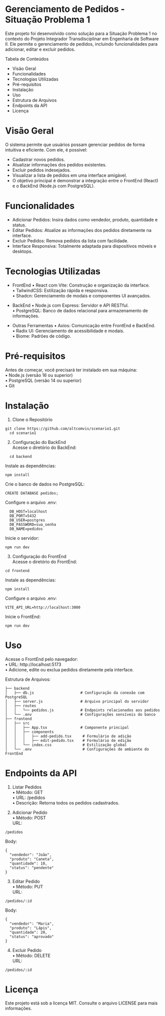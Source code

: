 # Gerenciamento de Pedidos - Situação Problema 1

Este projeto foi desenvolvido como solução para a Situação Problema 1 
no contexto do Projeto Integrador Transdisciplinar em Engenharia de Software II. 
Ele permite o gerenciamento de pedidos, incluindo funcionalidades para adicionar, 
editar e excluir pedidos.


Tabela de Conteúdos
- Visão Geral
- Funcionalidades
- Tecnologias Utilizadas
- Pré-requisitos
- Instalação
- Uso
- Estrutura de Arquivos
- Endpoints da API
- Licença


# Visão Geral
O sistema permite que usuários possam gerenciar pedidos de forma intuitiva e eficiente. Com ele, é possível:

- Cadastrar novos pedidos.
- Atualizar informações dos pedidos existentes.
- Excluir pedidos indesejados.
- Visualizar a lista de pedidos em uma interface amigável.
- O objetivo principal é demonstrar a integração entre o FrontEnd (React) e o BackEnd (Node.js com PostgreSQL).

# Funcionalidades
- Adicionar Pedidos: Insira dados como vendedor, produto, quantidade e status.
- Editar Pedidos: Atualize as informações dos pedidos diretamente na interface.
- Excluir Pedidos: Remova pedidos da lista com facilidade.
- Interface Responsiva: Totalmente adaptada para dispositivos móveis e desktops.

# Tecnologias Utilizadas
- FrontEnd
• React com Vite: Construção e organização da interface.<br>
• TailwindCSS: Estilização rápida e responsiva.<br>
• Shadcn: Gerenciamento de modais e componentes UI avançados.<br>

- BackEnd
• Node.js com Express: Servidor e API RESTful.<br>
• PostgreSQL: Banco de dados relacional para armazenamento de informações.<br>

- Outras Ferramentas
• Axios: Comunicação entre FrontEnd e BackEnd.<br>
• Radix UI: Gerenciamento de acessibilidade e modais.<br>
• Biome: Padrões de código.<br>

# Pré-requisitos
Antes de começar, você precisará ter instalado em sua máquina:<br>
• Node.js (versão 16 ou superior)<br>
• PostgreSQL (versão 14 ou superior)<br>
• Git<br>

# Instalação
1. Clone o Repositório
```
git clone https://github.com/altcomvis/scenario1.git
  cd scenario1
```
2. Configuração do BackEnd<br>
Acesse o diretório do BackEnd:
```
  cd backend
```
Instale as dependências:
```
npm install
```
Crie o banco de dados no PostgreSQL:
```
CREATE DATABASE pedidos;
```

Configure o arquivo .env:
```
  DB_HOST=localhost
  DB_PORT=5432
  DB_USER=postgres
  DB_PASSWORD=sua_senha
  DB_NAME=pedidos
```
Inicie o servidor:
```
npm run dev
```

3. Configuração do FrontEnd<br>
Acesse o diretório do FrontEnd:
```
cd frontend
```

Instale as dependências:
```
npm install
```

Configure o arquivo .env:
```
VITE_API_URL=http://localhost:3000
```

Inicie o FrontEnd:
```
npm run dev
```

# Uso
Acesse o FrontEnd pelo navegador:<br>
• URL: http://localhost:5173<br>
• Adicione, edite ou exclua pedidos diretamente pela interface.<br>

Estrutura de Arquivos:
```
├── backend
│   ├── db.js                     # Configuração da conexão com PostgreSQL
│   ├── server.js                 # Arquivo principal do servidor
│   ├── routes
│   │   └── pedidos.js            # Endpoints relacionados aos pedidos
│   └── .env                      # Configurações sensíveis do banco
├── frontend
│   ├── src
│   │   ├── App.tsx               # Componente principal
│   │   ├── components
│   │   │   ├── add-pedido.tsx     # Formulário de adição
│   │   │   ├── edit-pedido.tsx    # Formulário de edição
│   │   └── index.css              # Estilização global
│   └── .env                       # Configurações de ambiente do FrontEnd
```
# Endpoints da API
1. Listar Pedidos<br>
• Método: GET<br>
• URL: /pedidos<br>
• Descrição: Retorna todos os pedidos cadastrados.<br>

2. Adicionar Pedido<br>
• Método: POST<br>
URL: 
```
/pedidos
```
Body:
```
{
  "vendedor": "João",
  "produto": "Caneta",
  "quantidade": 10,
  "status": "pendente"
}
```

3. Editar Pedido<br>
• Método: PUT<br>
URL: 
```
/pedidos/:id
```
Body:
```
{
  "vendedor": "Maria",
  "produto": "Lápis",
  "quantidade": 20,
  "status": "aprovado"
}
```

4. Excluir Pedido<br>
• Método: DELETE<br>
URL: 
```
/pedidos/:id
```
# Licença
Este projeto está sob a licença MIT. Consulte o arquivo LICENSE para mais informações.


